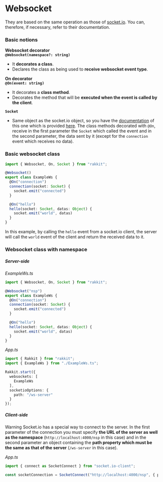 # Websocket
They are based on the same operation as those of [socket.io](https://socket.io). You can, therefore, if necessary, refer to their documentation.

### Basic notions
**Websocket decorator**  
**`@Websocket(namespace?: string)`**  
- It **decorates a class**.  
- Declares the class as being used to **receive websocket event type**.

**On decorator**  
**`@On(event: string)`**
- It decorates a **class method**.
- Decorates the method that will be **executed when the event is called by the client**.

**`Socket`**  
- Same object as the socket.io object, so you have the [documentation](https://socket.io/docs/server-api#Socket) of this one which is provided [here](https://socket.io/docs/server-api#Socket).
The class methods decorated with `@On`, receive in the first parameter the `Socket` which called the event and in the second parameter, the data sent by it (except for the `connection` event which receives no data).

### Basic websocket class
```typescript
import { Websocket, On, Socket } from "rakkit";

@Websocket()
export class ExampleWs {
  @On("connection")
  connection(socket: Socket) {
    socket.emit("connected")
  }

  @On("hello")
  hello(socket: Socket, datas: Object) {
    socket.emit("world", datas)
  }
}
```
In this example, by calling the `hello` event from a socket.io client, the server will call the `world` event of the client and return the received data to it.

### Websocket class with namespace

##### Server-side
_ExampleWs.ts_
```typescript
import { Websocket, On, Socket } from "rakkit";

@Websocket("nsp")
export class ExampleWs {
  @On("connection")
  connection(socket: Socket) {
    socket.emit("connected")
  }

  @On("hello")
  hello(socket: Socket, datas: Object) {
    socket.emit("world", datas)
  }
}
```

_App.ts_
```typescript
import { Rakkit } from "rakkit";
import { ExampleWs } from "./ExampleWs.ts";

Rakkit.start({
  websockets: [
    ExampleWs
  ],
  socketioOptions: {
    path: "/ws-server"
  }
});
```

##### Client-side
Warning Socket.io has a special way to connect to the server. In the first parameter of the connection you must specify **the URL of the server as well as the namespace** (`http://localhost:4000/nsp` in this case) and in the second parameter an object containing the **path property which must be the same as that of the server** (`/ws-server` in this case).  

_App.ts_
```typescript
import { connect as SocketConnect } from "socket.io-client";

const socketConnection = SocketConnect("http://localhost:4000/nsp", { path: "/ws-server" });
```
